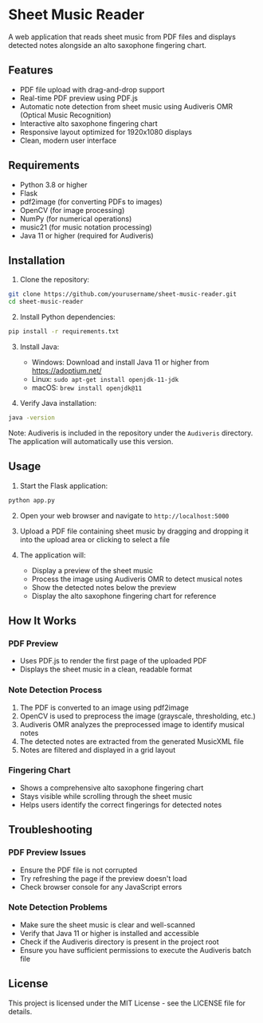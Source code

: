 # Sheet Music Reader

A web application that reads sheet music from PDF files and displays detected notes alongside an alto saxophone fingering chart.

## Features

- PDF file upload with drag-and-drop support
- Real-time PDF preview using PDF.js
- Automatic note detection from sheet music using Audiveris OMR (Optical Music Recognition)
- Interactive alto saxophone fingering chart
- Responsive layout optimized for 1920x1080 displays
- Clean, modern user interface

## Requirements

- Python 3.8 or higher
- Flask
- pdf2image (for converting PDFs to images)
- OpenCV (for image processing)
- NumPy (for numerical operations)
- music21 (for music notation processing)
- Java 11 or higher (required for Audiveris)

## Installation

1. Clone the repository:
```bash
git clone https://github.com/yourusername/sheet-music-reader.git
cd sheet-music-reader
```

2. Install Python dependencies:
```bash
pip install -r requirements.txt
```

3. Install Java:
   - Windows: Download and install Java 11 or higher from https://adoptium.net/
   - Linux: `sudo apt-get install openjdk-11-jdk`
   - macOS: `brew install openjdk@11`

4. Verify Java installation:
```bash
java -version
```

Note: Audiveris is included in the repository under the `Audiveris` directory. The application will automatically use this version.

## Usage

1. Start the Flask application:
```bash
python app.py
```

2. Open your web browser and navigate to `http://localhost:5000`

3. Upload a PDF file containing sheet music by dragging and dropping it into the upload area or clicking to select a file

4. The application will:
   - Display a preview of the sheet music
   - Process the image using Audiveris OMR to detect musical notes
   - Show the detected notes below the preview
   - Display the alto saxophone fingering chart for reference

## How It Works

### PDF Preview
- Uses PDF.js to render the first page of the uploaded PDF
- Displays the sheet music in a clean, readable format

### Note Detection Process
1. The PDF is converted to an image using pdf2image
2. OpenCV is used to preprocess the image (grayscale, thresholding, etc.)
3. Audiveris OMR analyzes the preprocessed image to identify musical notes
4. The detected notes are extracted from the generated MusicXML file
5. Notes are filtered and displayed in a grid layout

### Fingering Chart
- Shows a comprehensive alto saxophone fingering chart
- Stays visible while scrolling through the sheet music
- Helps users identify the correct fingerings for detected notes

## Troubleshooting

### PDF Preview Issues
- Ensure the PDF file is not corrupted
- Try refreshing the page if the preview doesn't load
- Check browser console for any JavaScript errors

### Note Detection Problems
- Make sure the sheet music is clear and well-scanned
- Verify that Java 11 or higher is installed and accessible
- Check if the Audiveris directory is present in the project root
- Ensure you have sufficient permissions to execute the Audiveris batch file

## License

This project is licensed under the MIT License - see the LICENSE file for details. 